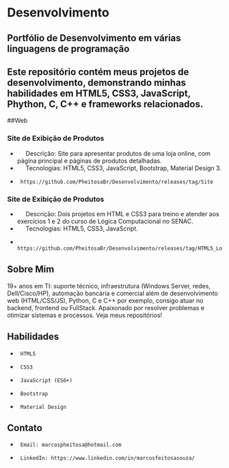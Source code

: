 # Desenvolvimento
## Portfólio de Desenvolvimento em várias linguagens de programação
## Este repositório contém meus projetos de desenvolvimento, demonstrando minhas habilidades em HTML5, CSS3, JavaScript, Phython, C, C++ e frameworks relacionados.

##Web
  ### Site de Exibição de Produtos
  *      Descrição: Site para apresentar produtos de uma loja online, com página principal e páginas de produtos detalhadas.
  *      Tecnologias: HTML5, CSS3, JavaScript, Bootstrap, Material Design 3.
  *      https://github.com/PheitosaBr/Desenvolvimento/releases/tag/Site
  
  ### Site de Exibição de Produtos
  *      Descrição: Dois projetos em HTML e CSS3 para treino e atender aos exercícios 1 e 2 do curso de Lógica Computacional no SENAC.
  *      Tecnologias: HTML5, CSS3, JavaScript.
  *      https://github.com/PheitosaBr/Desenvolvimento/releases/tag/HTML5_Logica_Computacional

## Sobre Mim

19+ anos em TI: suporte técnico, infraestrutura (Windows Server, redes, Dell/Cisco/HP), automação bancária e comercial além de desenvolvimento web (HTML/CSS/JS), Python, C e C++ por exemplo, consigo atuar no backend, frontend ou FullStack. Apaixonado por resolver problemas e otimizar sistemas e processos. Veja meus repositórios!

## Habilidades

*      HTML5
*      CSS3
*      JavaScript (ES6+)
*      Bootstrap
*      Material Design

## Contato

*      Email: marcospheitosa@hotmail.com
*      LinkedIn: https://www.linkedin.com/in/marcosfeitosasouza/
